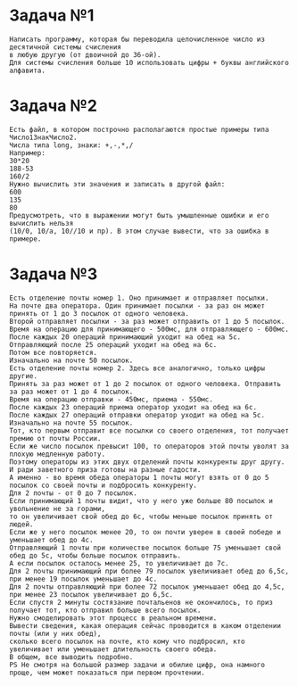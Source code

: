 # Задача №1

    Написать программу, которая бы переводила целочисленное число из десятичной системы счисления
    в любую другую (от двоичной до 36-ой). 
    Для системы счисления больше 10 использовать цифры + буквы английского алфавита.

# Задача №2

    Есть файл, в котором построчно располагаются простые примеры типа Число1ЗнакЧисло2.
    Числа типа long, знаки: +,-,*,/
    Например:
    30*20
    188-53
    160/2
    Нужно вычислить эти значения и записать в другой файл:
    600
    135
    80
    Предусмотреть, что в выражении могут быть умышленные ошибки и его вычислить нельзя 
    (10/0, 10/а, 10//10 и пр). В этом случае вывести, что за ошибка в примере.

# Задача №3

    Есть отделение почты номер 1. Оно принимает и отправляет посылки. 
    На почте два оператора. Один принимает посылки - за раз он может принять от 1 до 3 посылок от одного человека.
    Второй отправляет посылки - за раз может отправить от 1 до 5 посылок. 
    Время на операцию для принимающего - 500мс, для отправляющего - 600мс. 
    После каждых 20 операций принимающий уходит на обед на 5с. 
    Отправляющий после 25 операций уходит на обед на 6с. 
    Потом все повторяется. 
    Изначально на почте 50 посылок.
    Есть отделение почты номер 2. Здесь все аналогично, только цифры другие. 
    Принять за раз может от 1 до 2 посылок от одного человека. Отправить за раз может от 1 до 4 посылок. 
    Время на операцию отправки - 450мс, приема - 550мс. 
    После каждых 23 операций приема оператор уходит на обед на 6с. 
    После каждых 27 операций отправки оператор уходит на обед на 5с. Изначально на почте 55 посылок.
    Тот, кто первым отправит все посылки со своего отделения, тот получает премию от почты России. 
    Если же число посылок превысит 100, то операторов этой почты уволят за плохую медленную работу. 
    Поэтому операторы из этих двух отделений почты конкуренты друг другу. 
    И ради заветного приза готовы на разные гадости. 
    А именно - во время обеда операторы 1 почты могут взять от 0 до 5 посылок со своей почты и подбросить конкуренту. 
    Для 2 почты - от 0 до 7 посылок.
    Если принимающий 1 почты видит, что у него уже больше 80 посылок и увольнение не за горами, 
    то он увеличивает свой обед до 6с, чтобы меньше посылок принять от людей. 
    Если же у него посылок менее 20, то он почти уверен в своей победе и уменьшает обед до 4с. 
    Отправляющий 1 почты при количестве посылок больше 75 уменьшает свой обед до 5с, чтобы больше посылок отправить. 
    А если посылок осталось менее 25, то увеличивает до 7с. 
    Для 2 почты принимающий при более 79 посылок увеличивает обед до 6,5с, при менее 19 посылок уменьшает до 4с. 
    Для 2 почты отправляющий при более 72 посылок уменьшает обед до 4,5с, при менее 23 посылок увеличивает до 6,5с.
    Если спустя 2 минуты состязание почтальенов не окончилось, то приз получает тот, кто отправил больше всего посылок.
    Нужно смоделировать этот процесс в реальном времени. 
    Вывести сведения, какая операция сейчас проводится в каком отделении почты (или у них обед), 
    сколько всего посылок на почте, кто кому что подбросил, кто увеличивает или уменьшает длительность своего обеда. 
    В общем, все выводить подробно.
    PS Не смотря на большой размер задачи и обилие цифр, она намного проще, чем может показаться при первом прочтении.